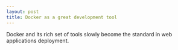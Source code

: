 ```yaml
---
layout: post
title: Docker as a great development tool
---
```


Docker and its rich set of tools slowly become the standard in web applications deployment.
